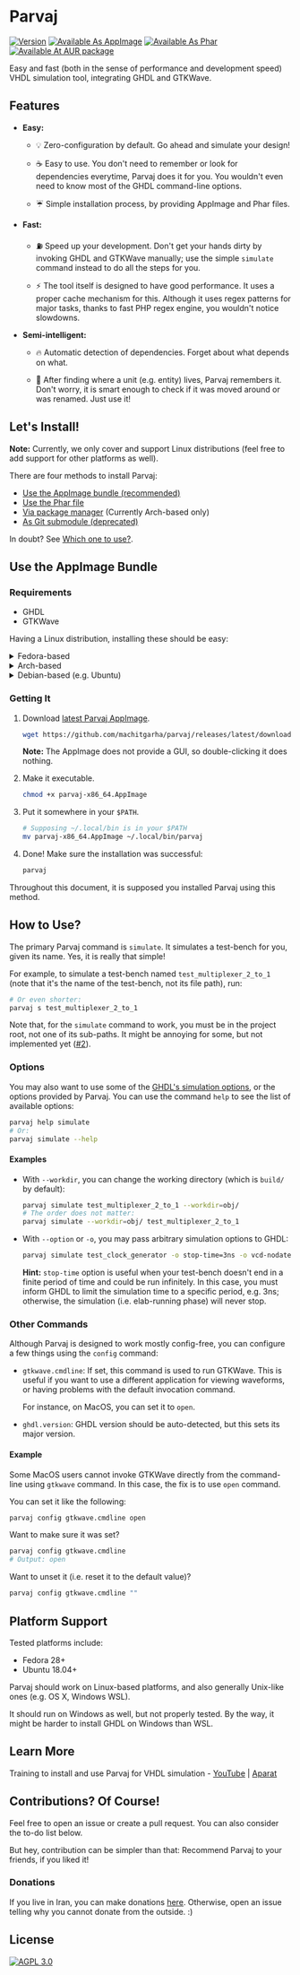 # Parvaj

[![Version](https://img.shields.io/github/v/release/machitgarha/parvaj?color=darkgreen&label=Version&style=flat-square)](https://github.com/machitgarha/parvaj/releases) [![Available As AppImage](https://img.shields.io/badge/Available%20As-AppImage-lawngreen?style=flat-square)](https://github.com/machitgarha/parvaj/releases/latest/download/parvaj-x86_64.AppImage) [![Available As Phar](https://img.shields.io/badge/Available%20As-Phar-lawngreen?style=flat-square)](https://github.com/machitgarha/parvaj/releases/latest/download/parvaj.phar) [![Available At AUR package](https://img.shields.io/badge/Available%20At-AUR-lawngreen?style=flat-square)](https://aur.archlinux.org/packages/parvaj-bin)

Easy and fast (both in the sense of performance and development speed) VHDL simulation tool, integrating GHDL and GTKWave.

## Features

-   **Easy:**

    -   💡 Zero-configuration by default. Go ahead and simulate your design!

    -   ☕ Easy to use. You don't need to remember or look for dependencies everytime, Parvaj does it for you. You wouldn't even need to know most of the GHDL command-line options.

    -   ☔ Simple installation process, by providing AppImage and Phar files.

-   **Fast:**

    -   ⛽ Speed up your development. Don't get your hands dirty by invoking GHDL and GTKWave manually; use the simple `simulate` command instead to do all the steps for you.

    -   ⚡ The tool itself is designed to have good performance. It uses a proper cache mechanism for this. Although it uses regex patterns for major tasks, thanks to fast PHP regex engine, you wouldn't notice slowdowns.

-   **Semi-intelligent:**

    -   🔥 Automatic detection of dependencies. Forget about what depends on what.

    -   🧠 After finding where a unit (e.g. entity) lives, Parvaj remembers it. Don't worry, it is smart enough to check if it was moved around or was renamed. Just use it!

## Let's Install!

**Note:** Currently, we only cover and support Linux distributions (feel free to add support for other platforms as well).

There are four methods to install Parvaj:

-   [Use the AppImage bundle (recommended)](#use-the-appimage-bundle)
-   [Use the Phar file](docs/en/installation.md#use-the-phar-file)
-   [Via package manager](docs/en/installation.md#via-package-manager) (Currently Arch-based only)
-   [As Git submodule (deprecated)](docs/en/installation.md#as-git-submodule)

In doubt? See [Which one to use?](docs/en/installations.md#which-one-to-use).

## Use the AppImage Bundle

### Requirements

-   GHDL
-   GTKWave

Having a Linux distribution, installing these should be easy:

<details>

<summary>Fedora-based</summary>

```bash
sudo dnf install ghdl gtkwave
```

</details>

<details>

<summary>Arch-based</summary>

<br/>

GTKWave can be installed through Pacman and GHDL through [AUR](https://aur.archlinux.org/packages/ghdl-gcc-git):

```bash
sudo pacman -S gtkwave
yay -S ghdl-gcc-git
```

</details>

<details>

<summary>Debian-based (e.g. Ubuntu)</summary>

```bash
sudo apt install ghdl gtkwave
```

</details>

### Getting It

1.  Download [latest Parvaj AppImage](https://github.com/machitgarha/parvaj/releases/latest/download/parvaj-x86_64.AppImage).

    ```bash
    wget https://github.com/machitgarha/parvaj/releases/latest/download/parvaj-x86_64.AppImage
    ```

    **Note:** The AppImage does not provide a GUI, so double-clicking it does nothing.

1.  Make it executable.

    ```bash
    chmod +x parvaj-x86_64.AppImage
    ```

1.  Put it somewhere in your `$PATH`.

    ```bash
    # Supposing ~/.local/bin is in your $PATH
    mv parvaj-x86_64.AppImage ~/.local/bin/parvaj
    ```

1.  Done! Make sure the installation was successful:

    ```bash
    parvaj
    ```

Throughout this document, it is supposed you installed Parvaj using this method.

## How to Use?

The primary Parvaj command is `simulate`. It simulates a test-bench for you, given its name. Yes, it is really that simple!

For example, to simulate a test-bench named `test_multiplexer_2_to_1` (note that it's the name of the test-bench, not its file path), run:

```bash
# Or even shorter:
parvaj s test_multiplexer_2_to_1
```


Note that, for the `simulate` command to work, you must be in the project root, not one of its sub-paths. It might be annoying for some, but not implemented yet ([#2](https://github.com/machitgarha/parvaj/issues/2)).

### Options

You may also want to use some of the [GHDL's simulation options](https://ghdl.github.io/ghdl/using/Simulation.html#simulation-options), or the options provided by Parvaj. You can use the command `help` to see the list of available options:

```bash
parvaj help simulate
# Or:
parvaj simulate --help
```

#### Examples

-   With `--workdir`, you can change the working directory (which is `build/` by default):

    ```bash
    parvaj simulate test_multiplexer_2_to_1 --workdir=obj/
    # The order does not matter:
    parvaj simulate --workdir=obj/ test_multiplexer_2_to_1
    ```

-   With `--option` or `-o`, you may pass arbitrary simulation options to GHDL:

    ```bash
    parvaj simulate test_clock_generator -o stop-time=3ns -o vcd-nodate
    ```

    **Hint:** `stop-time` option is useful when your test-bench doesn't end in a finite period of time and could be run infinitely. In this case, you must inform GHDL to limit the simulation time to a specific period, e.g. 3ns; otherwise, the simulation (i.e. elab-running phase) will never stop.

### Other Commands

Although Parvaj is designed to work mostly config-free, you can configure a few things using the `config` command:

-   `gtkwave.cmdline`: If set, this command is used to run GTKWave. This is useful if you want to use a different application for viewing waveforms, or having problems with the default invocation command.

    For instance, on MacOS, you can set it to `open`.

-   `ghdl.version`: GHDL version should be auto-detected, but this sets its major version.

#### Example

Some MacOS users cannot invoke GTKWave directly from the command-line using `gtkwave` command. In this case, the fix is to use `open` command.

You can set it like the following:

```bash
parvaj config gtkwave.cmdline open
```

Want to make sure it was set?

```bash
parvaj config gtkwave.cmdline
# Output: open
```

Want to unset it (i.e. reset it to the default value)?

```bash
parvaj config gtkwave.cmdline ""
```

## Platform Support

Tested platforms include:

-   Fedora 28+
-   Ubuntu 18.04+

Parvaj should work on Linux-based platforms, and also generally Unix-like ones (e.g. OS X, Windows WSL).

It should run on Windows as well, but not properly tested. By the way, it might be harder to install GHDL on Windows than WSL.

## Learn More

Training to install and use Parvaj for VHDL simulation -
[YouTube](https://youtu.be/XO8GBVWERRI?si=rPiJIky8ZIt5a_cv) | [Aparat](https://www.aparat.com/v/CZyHf)

## Contributions? Of Course!

Feel free to open an issue or create a pull request. You can also consider the to-do list below.

But hey, contribution can be simpler than that: Recommend Parvaj to your friends, if you liked it!

### Donations

If you live in Iran, you can make donations [here](https://coffeebede.ir/buycoffee/machitgarha). Otherwise, open an issue telling why you cannot donate from the outside. :)

## License

[![AGPL 3.0](https://www.gnu.org/graphics/agplv3-155x51.png)](./LICENSE.md)
